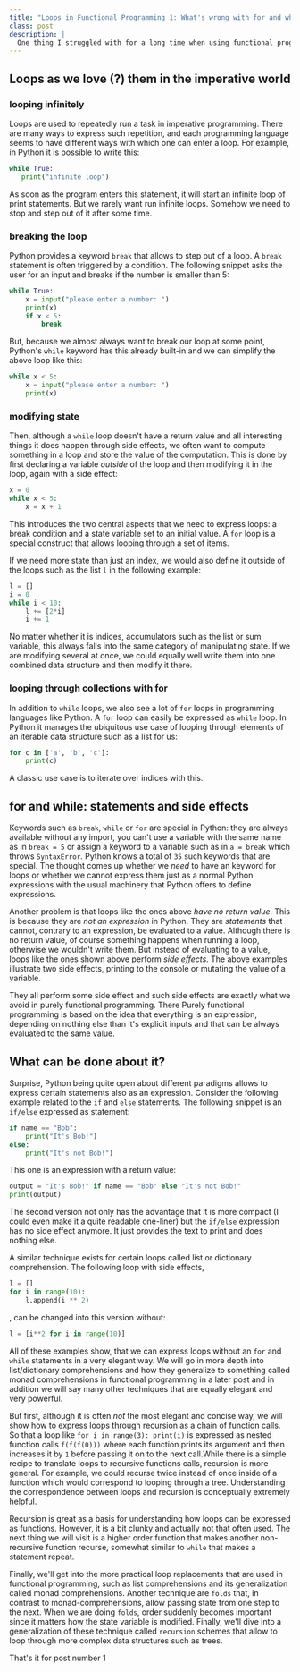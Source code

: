 ```yaml
---
title: "Loops in Functional Programming 1: What's wrong with for and while?"
class: post
description: |
  One thing I struggled with for a long time when using functional programming languages were loops. There are just so many ways of doing them and once one has understood a bunch of techniques, it always takes time and thought to chose one of them. I thought it's worth to structure my thoughts a bit. So here it is, my little compendium of techniques and when to use them. In this first part of the series I'll motivate why we don't use classic techniques known from the imperative world in functional programming. I use Python for imperative style examples and later on switch to Haskell for the functional side.
---
```


## Loops as we love (?) them in the imperative world

### looping infinitely

Loops are used to repeatedly run a task in imperative programming. There are many ways to express such repetition, and each programming language seems to have different ways with which one can enter a loop. For example, in Python it is possible to write this:

```python
while True:
   print("infinite loop")
```

As soon as the program enters this statement, it will start an infinite loop of print statements. But we rarely want run infinite loops. Somehow we need to stop and step out of it after some time.

### breaking the loop

Python provides a keyword `break` that allows to step out of a loop. A `break` statement is often triggered by a condition. The following snippet asks the user for an input and breaks if the number is smaller than 5:

```python
while True:
    x = input("please enter a number: ")
    print(x)
    if x < 5:
        break
```

But, because we almost always want to break our loop at some point, Python's `while` keyword has this already built-in and we can simplify the above loop like this:

```python
while x < 5:
    x = input("please enter a number: ")
    print(x)
```


### modifying state

Then, although a `while` loop doesn't have a return value and all interesting things it does happen through side effects, we often want to compute something in a loop and store the value of the computation. This is done by first declaring a variable _outside_ of the loop and then modifying it in the loop, again with a side effect:

```python
x = 0 
while x < 5:
    x = x + 1
```

This introduces the two central aspects that we need to express loops: a break condition and a state variable set to an initial value. A `for` loop is a special construct that allows looping through a set of items.

If we need more state than just an index, we would also define it outside of the loops such as the list `l` in the following example:

```python
l = []
i = 0
while i < 10:
    l += [2*i]
    i += 1
```

No matter whether it is indices, accumulators such as the list or sum variable, this always falls into the same category of manipulating state. If we are modifying several at once, we could equally well write them into one combined data structure and then modify it there.

### looping through collections with for

In addition to `while` loops, we also see a lot of `for` loops in programming languages like Python. A `for` loop can easily be expressed as `while` loop. In Python it manages the ubiquitous use case of looping through elements of an iterable data structure such as a list for us:

```python
for c in ['a', 'b', 'c']:
    print(c)
```

A classic use case is to iterate over indices with this.

## for and while: statements and side effects

Keywords such as `break`, `while` or `for` are special in Python: they are always available without any import, you can't use a variable with the same name as in `break = 5` or assign a keyword to a variable such as in `a = break` which throws `SyntaxError`. Python knows a total of `35` such keywords that are special. The thought comes up whether we _need_ to have an keyword for loops or whether we cannot express them just as a normal Python expressions with the usual machinery that Python offers to define expressions.

Another problem is that loops like the ones above _have no return value_. This is because they are _not an expression_ in Python. They are _statements_ that cannot, contrary to an expression, be evaluated to a value. Although there is no return value, of course something happens when running a loop, otherwise we wouldn't write them. But instead of evaluating to a value, loops like the ones shown above perform _side effects_. The above examples illustrate two side effects, printing to the console or mutating the value of a variable.

They all perform some side effect and such side effects are exactly what we avoid in purely functional programming. There Purely functional programming is based on the idea that everything is an expression, depending on nothing else than it's explicit inputs and that can be always evaluated to the same value.

## What can be done about it?

Surprise, Python being quite open about different paradigms allows to express certain statements also as an expression. Consider the following example related to the `if` and `else` statements. The following snippet is an `if/else` expressed as statement:

```python
if name == "Bob":
    print("It's Bob!")
else:
    print("It's not Bob!")
```

This one is an expression with a return value:

```python
output = "It's Bob!" if name == "Bob" else "It's not Bob!"
print(output)
```

The second version not only has the advantage that it is more compact (I could even make it a quite readable one-liner) but the `if/else` expression has no side effect anymore. It just provides the text to print and does nothing else.

A similar technique exists for certain loops called list or dictionary comprehension. The following loop with side effects,

```python
l = []
for i in range(10):
    l.append(i ** 2)
```

, can be changed into this version without:

```python
l = [i**2 for i in range(10)]
```

All of these examples show, that we can express loops without an `for` and `while` statements in a very elegant way. We will go in more depth into list/dictionary comprehensions and how they generalize to something called monad comprehensions in functional programming in a later post and in addition we will say many other techniques that are equally elegant and very powerful.

But first, although it is often _not_ the most elegant and concise way, we will show how to express loops through recursion as a chain of function calls. So that a loop like `for i in range(3): print(i)` is expressed as nested function calls `f(f(f(0)))` where each function prints its argument and then increases it by `1` before passing it on to the next call.While there is a simple recipe to translate loops to recursive functions calls, recursion is more general. For example, we could recurse twice instead of once inside of a function which would correspond to looping through a tree. Understanding the correspondence between loops and recursion is conceptually extremely helpful.

Recursion is great as a basis for understanding how loops can be expressed as functions. However, it is a bit clunky and actually not that often used. The next thing we will visit is a higher order function that makes another non-recursive function recurse, somewhat similar to `while` that makes a statement repeat.

Finally, we'll get into the more practical loop replacements that are used in functional programming, such as list comprehensions and its generalization called monad comprehensions. Another technique are `folds` that, in contrast to monad-comprehensions, allow passing state from one step to the next. When we are doing `folds`, order suddenly becomes important since it matters how the state variable is modified. Finally, we'll dive into a generalization of these technique called `recursion` schemes that allow to loop through more complex data structures such as trees.

That's it for post number 1
